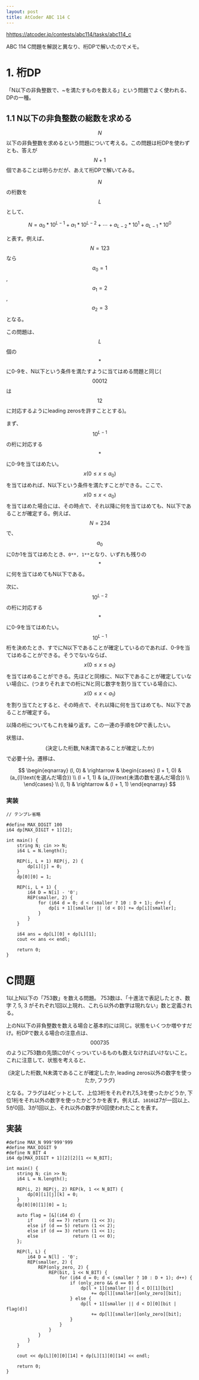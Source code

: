 ```yaml
---
layout: post
title: AtCoder ABC 114 C
---
```


[hhttps://atcoder.jp/contests/abc114/tasks/abc114_c](https://atcoder.jp/contests/abc114/tasks/abc114_c)

ABC 114 C問題を解説と異なり、桁DPで解いたのでメモ。

# 1. 桁DP

「N以下の非負整数で、~を満たすものを数える」という問題でよく使われる、DPの一種。

## 1.1 N以下の非負整数の総数を求める

$$N$$以下の非負整数を求めるという問題について考える。この問題は桁DPを使わずとも、答えが$$N + 1$$個であることは明らかだが、あえて桁DPで解いてみる。

$$N$$の桁数を$$L$$として、

$$
N = a_0 * 10^{L - 1} + a_1 * 10^{L - 2} + \cdots + a_{L - 2} * 10^{1} + a_{L - 1} * 10^{0}
$$

と表す。例えば、$$N = 123$$なら$$a_0 = 1$$, $$a_1 = 2$$, $$a_2 = 3$$となる。

この問題は、$$L$$個の$$*$$に0-9を、N以下という条件を満たすように当てはめる問題と同じ($$00012$$は$$12$$に対応するようにleading zerosを許すこととする)。

まず、$$10^{L - 1}$$の桁に対応する$$*$$に0-9を当てはめたい。$$x(0\le x \le a_0)$$を当てはめれば、N以下という条件を満たすことができる。ここで、$$x(0\le x < a_0)$$を当てはめた場合には、その時点で、それ以降に何を当てはめても、N以下であることが確定する。例えば、$$N = 234$$で、$$a_0$$に0か1を当てはめたとき、`0**, 1**`となり、いずれも残りの$$*$$に何を当てはめてもN以下である。

次に、$$10^{L - 2}$$の桁に対応する$$*$$に0-9を当てはめたい。$$10^{L-1}$$桁を決めたとき、すでにN以下であることが確定しているのであれば、0-9を当てはめることができる。そうでないならば、$$x(0\le x \le a_1)$$を当てはめることができる。先ほどと同様に、N以下であることが確定していない場合に、(つまりそれまでの桁にNと同じ数字を割り当てている場合に)、$$x(0\le x < a_1)$$を割り当てたとすると、その時点で、それ以降に何を当てはめても、N以下であることが確定する。

以降の桁についてもこれを繰り返す。この一連の手順をDPで表したい。

状態は、$$(\text{決定した桁数}, \text{N未満であることが確定したか})$$で必要十分。遷移は、

$$
\begin{eqnarray}
(l, 0) & \rightarrow & \begin{cases}
(l + 1, 0) & (a_{l}\text{を選んだ場合}) \\
(l + 1, 1) & (a_{l}\text{未満の数を選んだ場合}) \\
\end{cases} \\
(l, 1) & \rightarrow & (l + 1, 1)
\end{eqnarray}
$$

### 実装

```
// テンプレ省略

#define MAX_DIGIT 100
i64 dp[MAX_DIGIT + 1][2];

int main() {
    string N; cin >> N;
    i64 L = N.length();

    REP(i, L + 1) REP(j, 2) {
        dp[i][j] = 0;
    }
    dp[0][0] = 1;

    REP(i, L + 1) {
        i64 D = N[i] - '0';
        REP(smaller, 2) {
            for (i64 d = 0; d < (smaller ? 10 : D + 1); d++) {
                dp[i + 1][smaller || (d < D)] += dp[i][smaller];
            }
        }
    }

    i64 ans = dp[L][0] + dp[L][1];
    cout << ans << endl;

    return 0;
}
```


# C問題

1以上N以下の「753数」を数える問題。
753数は、「十進法で表記したとき、数字 7, 5, 3 がそれぞれ1回以上現れ、これら以外の数字は現れない」数と定義される。

上のN以下の非負整数を数える場合と基本的には同じ。状態をいくつか増やすだけ。桁DPで数える場合の注意点は、$$000735$$のように753数の先頭に0がくっついているものも数えなければいけないこと。これに注意して、状態を考えると、

$$
(\text{決定した桁数}, \text{N未満であることが確定したか}, \text{leading zeros以外の数字を使ったか}, \text{フラグ})
$$

となる。フラグは4ビットとして、上位3桁をそれぞれ7,5,3を使ったかどうか, 下位1桁をそれ以外の数字を使ったかどうかを表す。例えば、`1010`は7が一回以上、5が0回、3が1回以上、それ以外の数字が0回使われたことを表す。

## 実装

```
#define MAX_N 999'999'999
#define MAX_DIGIT 9
#define N_BIT 4
i64 dp[MAX_DIGIT + 1][2][2][1 << N_BIT];

int main() {
    string N; cin >> N;
    i64 L = N.length();

    REP(i, 2) REP(j, 2) REP(k, 1 << N_BIT) {
        dp[0][i][j][k] = 0;
    }
    dp[0][0][1][0] = 1;

    auto flag = [&](i64 d) {
        if      (d == 7) return (1 << 3);
        else if (d == 5) return (1 << 2);
        else if (d == 3) return (1 << 1);
        else             return (1 << 0);
    };

    REP(l, L) {
        i64 D = N[l] - '0';
        REP(smaller, 2) {
            REP(only_zero, 2) {
                REP(bit, 1 << N_BIT) {
                    for (i64 d = 0; d < (smaller ? 10 : D + 1); d++) {
                        if (only_zero && d == 0) {
                            dp[l + 1][smaller || d < D][1][bit] 
                                += dp[l][smaller][only_zero][bit];
                        } else {
                            dp[l + 1][smaller || d < D][0][bit | flag(d)]
                                += dp[l][smaller][only_zero][bit];
                        }
                    }
                }
            }
        }
    }

    cout << dp[L][0][0][14] + dp[L][1][0][14] << endl;

    return 0;
}
```

